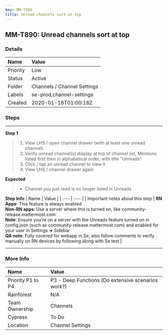 ```yaml
---
key: MM-T890
title: Unread channels sort at top
---
```


## MM-T890: Unread channels sort at top

### Details

| Name     | Value                       |
| :------- | :-------------------------- |
| Priority | Low                         |
| Status   | Active                      |
| Folder   | Channels / Channel Settings |
| Labels   | se-prod,channel-settings    |
| Created  | 2020-01-18T01:00:18Z        |

### Steps

<hr/>

**Step 1**

> <article><ol><li>View LHS / open channel drawer (with at least one unread channel)</li><li>Verify unread channel(s) display at top of channel list, Mentions listed first then in alphabetical order, with title "Unreads"</li><li>Click / tap an unread channel to view it</li><li>View LHS / channel drawer again</li></ol></article>

**Expected**

> <article><ul><li>Channel you just read is no longer listed in Unreads</li></ul></article>

**Step Info**
| Name | Value |
| :--- | :--- |
| Important notes about this step | <strong>RN Apps</strong>: This feature is always enabled<br /><strong>Non-RN apps</strong>: Use a server where this is turned on, like community-release.mattermost.com:<br /><strong>Note</strong>: Ensure you're on a server with the Unreads feature turned on in config.json (such as community-release.mattermost.com) and enabled for your user in Settings ➜ Sidebar<br /><strong>QA note</strong>: Fully covered for webapp in Se, also follow comments to verify manually on RN devices by following along with Se test |

<hr/>

### More Info

| Name              | Value                                              |
| :---------------- | :------------------------------------------------- |
| Priority P1 to P4 | P3 - Deep Functions (Do extensive scenarios work?) |
| Rainforest        | N/A                                                |
| Team Ownership    | Channels                                           |
| Cypress           | To Do                                              |
| Location          | Channel Settings                                   |

